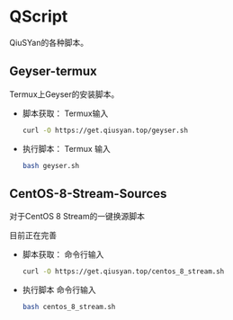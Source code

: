 # QScript

QiuSYan的各种脚本。


## Geyser-termux

Termux上Geyser的安装脚本。

- 脚本获取：
Termux输入

    ```bash
    curl -O https://get.qiusyan.top/geyser.sh
    ```

- 执行脚本：
Termux 输入

    ```bash
    bash geyser.sh
    ```


## CentOS-8-Stream-Sources

对于CentOS 8 Stream的一键换源脚本

目前正在完善

- 脚本获取：
命令行输入

    ```bash
    curl -O https://get.qiusyan.top/centos_8_stream.sh
    ```
- 执行脚本
命令行输入

    ```bash
    bash centos_8_stream.sh
    ```
